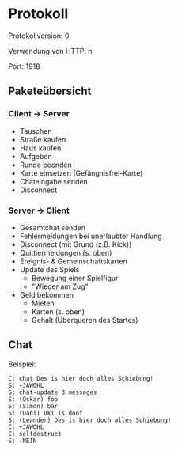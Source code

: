 Protokoll
=========

Protokollversion: 0

Verwendung von HTTP: n

Port: 1918


Paketeübersicht
---------------

### Client -> Server

 - Tauschen
 - Straße kaufen
 - Haus kaufen
 - Aufgeben
 - Runde beenden
 - Karte einsetzen (Gefängnisfrei-Karte)
 - Chateingabe senden
 - Disconnect

	
### Server -> Client

 - Gesamtchat senden
 - Fehlermeldungen bei unerlaubter Handlung
 - Disconnect (mit Grund (z.B. Kick))
 - Quittiermeldungen (s. oben)
 - Ereignis- & Gemeinschaftskarten
 - Update des Spiels
    * Bewegung einer Spielfigur
    * "Wieder am Zug"
 - Geld bekommen
    * Mieten
    * Karten (s. oben)
    * Gehalt (Überqueren des Startes)


Chat
----

Beispiel:

	C: chat Des is hier doch alles Schiebung!
	S: +JAWOHL
	S: chat-update 3 messages
	S: (Oskar) foo
	S: (Simon) bar
	S: (Dani) Oki is doof
	S: (Leander) Des is hier doch alles Schiebung!
	C: +JAWOHL
	C: selfdestruct
	S: -NEIN
